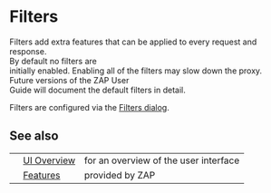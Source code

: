 # Filters

Filters add extra features that can be applied to every request and response.<br>By default no filters are<br>
initially enabled. Enabling all of the filters may slow down the proxy.<br>Future versions of the ZAP User<br>
Guide will document the default filters in detail.<br>

Filters are configured via the <a href='HelpUiDialogsFilter'>Filters dialog</a>.<br>
<h2>See also</h2>
<table>
<tr><td></td><td><a href='HelpUiOverview'>UI Overview</a></td><td>for an overview of the user interface</td></tr>
<tr><td></td><td><a href='HelpStartConceptsConcepts'>Features</a></td><td>provided by ZAP</td></tr>
</table>